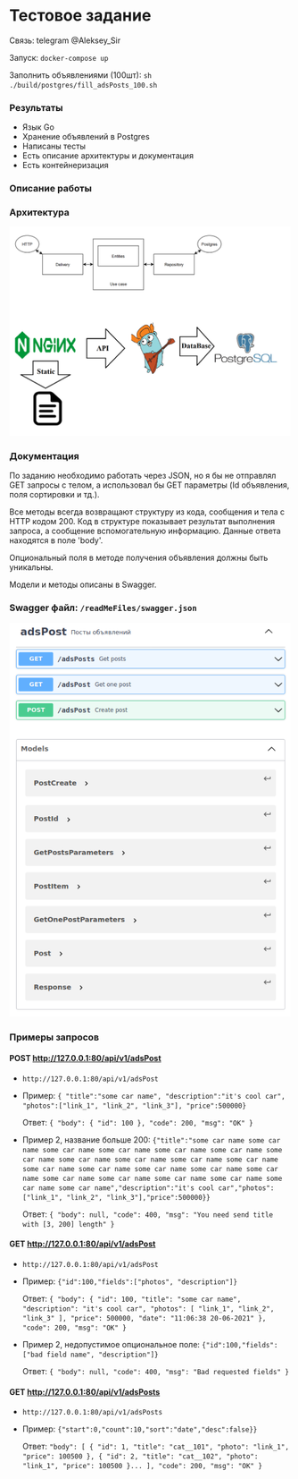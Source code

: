 # Тестовое задание

Связь: telegram @Aleksey_Sir

Запуск: ```docker-compose up```

Заполнить объявлениями (100шт): ```sh ./build/postgres/fill_adsPosts_100.sh```

### Результаты
* Язык Go
* Хранение объявлений в Postgres
* Написаны тесты
* Есть описание архитектуры и документация
* Есть контейнеризация


### Описание работы

### Архитектура

![arch](./architecture.png)

### Документация

По заданию необходимо работать через JSON, но я бы не отправлял GET
запросы с телом, а использовал бы GET параметры
(Id объявления, поля сортировки и тд.).

Все методы всегда возвращают структуру из кода, сообщения и тела с HTTP кодом 200.
Код в структуре показывает результат выполнения запроса, а сообщение
вспомогательную информацию. Данные ответа находятся в поле 'body'.

Опциональный поля в методе получения объявления должны быть уникальны.

Модели и методы описаны в Swagger.


### Swagger файл: ```/readMeFiles/swagger.json```

![swagger](./swagger.png)


### Примеры запросов


#### POST http://127.0.0.1:80/api/v1/adsPost

* ```http://127.0.0.1:80/api/v1/adsPost```


* Пример:
  ```{ "title":"some car name", "description":"it's cool car", "photos":["link_1", "link_2", "link_3"], "price":500000}```

  Ответ: ```{
  "body": {
  "id": 100
  },
  "code": 200,
  "msg": "OK"
  }```


* Пример 2, название больше 200:
  ```{"title":"some car name some car name some car name some car name some car name some car name some car name some car name some car name some car name some car name some car name some car name some car name some car name some car name some car name some car name some car name some car name some car name some car name","description":"it's cool car","photos":["link_1", "link_2", "link_3"],"price":500000}}```

  Ответ: ```{
  "body": null,
  "code": 400,
  "msg": "You need send title with [3, 200] length"
  }```


#### GET http://127.0.0.1:80/api/v1/adsPost

* ```http://127.0.0.1:80/api/v1/adsPost```


* Пример:
  ```{"id":100,"fields":["photos", "description"]}```

  Ответ: ```{
  "body": {
  "id": 100,
  "title": "some car name",
  "description": "it's cool car",
  "photos": [
  "link_1",
  "link_2",
  "link_3"
  ],
  "price": 500000,
  "date": "11:06:38 20-06-2021"
  },
  "code": 200,
  "msg": "OK"
  }```


* Пример 2, недопустимое опциональное поле:
  ```{"id":100,"fields":["bad field name", "description"]}```  
  
  Ответ: ```{
  "body": null,
  "code": 400,
  "msg": "Bad requested fields"
  }```


#### GET http://127.0.0.1:80/api/v1/adsPosts

* ```http://127.0.0.1:80/api/v1/adsPosts```

* Пример:
  ```{"start":0,"count":10,"sort":"date","desc":false}}```

  Ответ: ```"body": [
  {
  "id": 1,
  "title": "cat__101",
  "photo": "link_1",
  "price": 100500
  },
  {
  "id": 2,
  "title": "cat__102",
  "photo": "link_1",
  "price": 100500
  }...
  ],
  "code": 200,
  "msg": "OK"
  }```